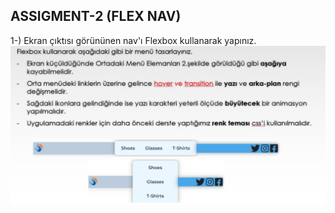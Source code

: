 ## ASSIGMENT-2 (FLEX NAV)

1-) Ekran çıktısı görününen nav'ı Flexbox kullanarak yapınız.
![Flex nav](./flex-nav.png)
